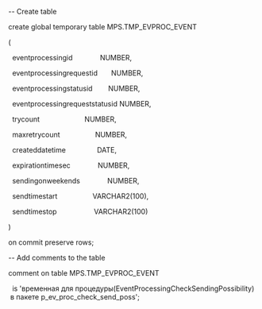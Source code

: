 -- Create table

create global temporary table MPS.TMP_EVPROC_EVENT

(

  eventprocessingid              NUMBER,

  eventprocessingrequestid       NUMBER,

  eventprocessingstatusid        NUMBER,

  eventprocessingrequeststatusid NUMBER,

  trycount                       NUMBER,

  maxretrycount                  NUMBER,

  createddatetime                DATE,

  expirationtimesec              NUMBER,

  sendingonweekends              NUMBER,

  sendtimestart                  VARCHAR2(100),

  sendtimestop                   VARCHAR2(100)

)

on commit preserve rows;

-- Add comments to the table

comment on table MPS.TMP_EVPROC_EVENT

  is 'временная для процедуры(EventProcessingCheckSendingPossibility)  в пакете p_ev_proc_check_send_poss';